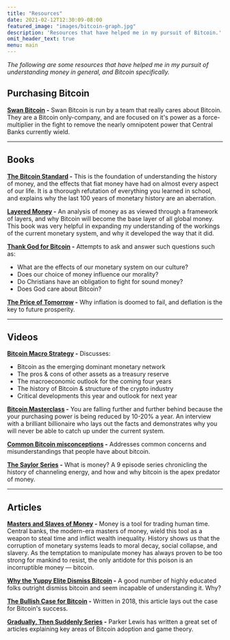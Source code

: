 ```yaml
---
title: "Resources"
date: 2021-02-12T12:30:09-08:00
featured_image: "images/bitcoin-graph.jpg"
description: 'Resources that have helped me in my pursuit of Bitcoin.'
omit_header_text: true
menu: main
---
```


*The following are some resources that have helped me in my pursuit of understanding money in general, and Bitcoin specifically.*

<!--more-->
## Purchasing Bitcoin
**[Swan Bitcoin](https://swanbitcoin.com/betterthangold) -**
Swan Bitcoin is run by a team that really cares about Bitcoin. They are a Bitcoin only-company, and are focused on it's power as a force-multiplier in the fight to remove the nearly omnipotent power that Central Banks currently wield.

---

## Books


**[The Bitcoin Standard](https://amzn.to/3jDLn3Y) -**
This is the foundation of understanding the history of money, and the effects that fiat money have had on almost every aspect of our life. It is a thorough refutation of everything you learned in school, and explains why the last 100 years of monetary history are an aberration.


**[Layered Money](https://amzn.to/3rFTiR5) -**
An analysis of money as as viewed through a framework of layers, and why Bitcoin will become the base layer of all global money. This book was very helpful in expanding my understanding of the workings of the current monetary system, and why it developed the way that it did.


**[Thank God for Bitcoin](https://amzn.to/3tO3sAO) -**
Attempts to ask and answer such questions such as: 
- What are the effects of our monetary system on our culture?
- Does our choice of money influence our morality?
- Do Christians have an obligation to fight for sound money?
- Does God care about Bitcoin?


**[The Price of Tomorrow](https://amzn.to/3pcIdFw) -**
Why inflation is doomed to fail, and deflation is the key to future prosperity.


---

## Videos

**[Bitcoin Macro Strategy](https://www.youtube.com/watch?v=NoobUKNttmw) -** 
Discusses:
- Bitcoin as the emerging dominant monetary network
- The pros & cons of other assets as a treasury reserve
- The macroeconomic outlook for the coming four years
- The history of Bitcoin & structure of the crypto industry
- Critical developments this year and outlook for next year

**[Bitcoin Masterclass](https://www.youtube.com/watch?v=jwgOVPJ2FnU) -**
You are falling further and further behind because the your purchasing power is being reduced by 10-20% a year. An interview with a brilliant billionaire who lays out the facts and demonstrates why you will never be able to catch up under the current system.

**[Common Bitcoin misconceptions](https://www.youtube.com/watch?v=AVpVcOwh2Og) -**
Addresses common concerns and misunderstandings that people have about bitcoin.

**[The Saylor Series](https://www.youtube.com/playlist?list=PL2jAZ0x9H0bRvoNt1xNJWYa9_8_an03h0) -** 
What is money? A 9 episode series chronicling the history of channeling energy, and how and why bitcoin is the apex predator of money.


---

## Articles

**[Masters and Slaves of Money](https://breedlove22.medium.com/masters-and-slaves-of-money-255ecc93404f) -** Money is a tool for trading human time. Central banks, the modern-era masters of money, wield this tool as a weapon to steal time and inflict wealth inequality. History shows us that the corruption of monetary systems leads to moral decay, social collapse, and slavery. As the temptation to manipulate money has always proven to be too strong for mankind to resist, the only antidote for this poison is an incorruptible money — bitcoin.

**[Why the Yuppy Elite Dismiss Bitcoin](https://www.citadel21.com/why-the-yuppie-elite-dismiss-bitcoin) -** A good number of highly educated folks outright dismiss bitcoin and seem incapable of understanding it. Why?

**[The Bullish Case for Bitcoin](https://vijayboyapati.medium.com/the-bullish-case-for-bitcoin-6ecc8bdecc1) -** Written in 2018, this article lays out the case for Bitcoin's success.

**[Gradually, Then Suddenly Series](https://unchained-capital.com/blog/dollar-crisis-to-bitcoin/) -** Parker Lewis has written a great set of articles explaining key areas of Bitcoin adoption and game theory.
